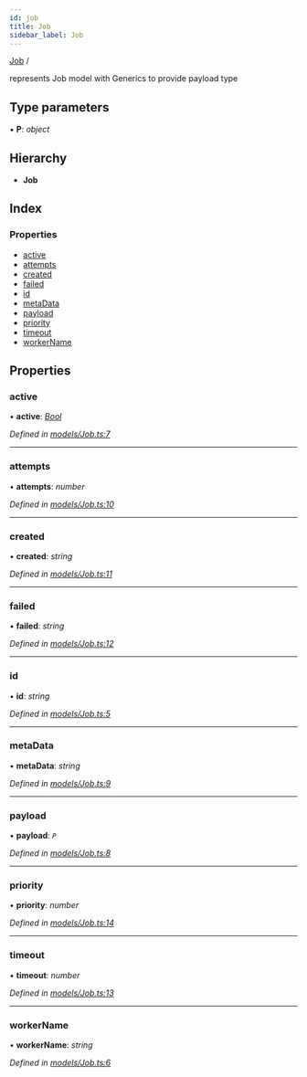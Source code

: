 ```yaml
---
id: job
title: Job
sidebar_label: Job
---
```


[Job](job.md) /

represents Job model with Generics to provide payload type

## Type parameters

▪ **P**: *object*

## Hierarchy

* **Job**

## Index

### Properties

* [active](job.md#active)
* [attempts](job.md#attempts)
* [created](job.md#created)
* [failed](job.md#failed)
* [id](job.md#id)
* [metaData](job.md#metadata)
* [payload](job.md#payload)
* [priority](job.md#priority)
* [timeout](job.md#timeout)
* [workerName](job.md#workername)

## Properties

###  active

• **active**: *[Bool](../index.md#bool)*

*Defined in [models/Job.ts:7](https://github.com/SimonErm/react-native-job-queue/blob/acf0a20/src/models/Job.ts#L7)*

___

###  attempts

• **attempts**: *number*

*Defined in [models/Job.ts:10](https://github.com/SimonErm/react-native-job-queue/blob/acf0a20/src/models/Job.ts#L10)*

___

###  created

• **created**: *string*

*Defined in [models/Job.ts:11](https://github.com/SimonErm/react-native-job-queue/blob/acf0a20/src/models/Job.ts#L11)*

___

###  failed

• **failed**: *string*

*Defined in [models/Job.ts:12](https://github.com/SimonErm/react-native-job-queue/blob/acf0a20/src/models/Job.ts#L12)*

___

###  id

• **id**: *string*

*Defined in [models/Job.ts:5](https://github.com/SimonErm/react-native-job-queue/blob/acf0a20/src/models/Job.ts#L5)*

___

###  metaData

• **metaData**: *string*

*Defined in [models/Job.ts:9](https://github.com/SimonErm/react-native-job-queue/blob/acf0a20/src/models/Job.ts#L9)*

___

###  payload

• **payload**: *`P`*

*Defined in [models/Job.ts:8](https://github.com/SimonErm/react-native-job-queue/blob/acf0a20/src/models/Job.ts#L8)*

___

###  priority

• **priority**: *number*

*Defined in [models/Job.ts:14](https://github.com/SimonErm/react-native-job-queue/blob/acf0a20/src/models/Job.ts#L14)*

___

###  timeout

• **timeout**: *number*

*Defined in [models/Job.ts:13](https://github.com/SimonErm/react-native-job-queue/blob/acf0a20/src/models/Job.ts#L13)*

___

###  workerName

• **workerName**: *string*

*Defined in [models/Job.ts:6](https://github.com/SimonErm/react-native-job-queue/blob/acf0a20/src/models/Job.ts#L6)*